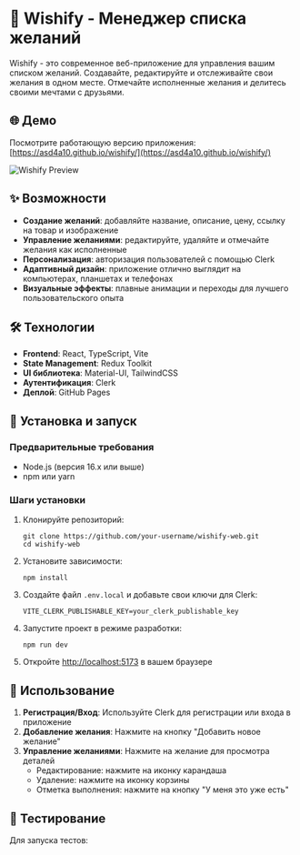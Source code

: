# 🎁 Wishify - Менеджер списка желаний

Wishify - это современное веб-приложение для управления вашим списком желаний. Создавайте, редактируйте и отслеживайте свои желания в одном месте. Отмечайте исполненные желания и делитесь своими мечтами с друзьями.

## 🌐 Демо

Посмотрите работающую версию приложения: [https://asd4a10.github.io/wishify/](https://asd4a10.github.io/wishify/)

![Wishify Preview](screenshots/preview.png)

## ✨ Возможности

- **Создание желаний**: добавляйте название, описание, цену, ссылку на товар и изображение
- **Управление желаниями**: редактируйте, удаляйте и отмечайте желания как исполненные
- **Персонализация**: авторизация пользователей с помощью Clerk
- **Адаптивный дизайн**: приложение отлично выглядит на компьютерах, планшетах и телефонах
- **Визуальные эффекты**: плавные анимации и переходы для лучшего пользовательского опыта

## 🛠 Технологии

- **Frontend**: React, TypeScript, Vite
- **State Management**: Redux Toolkit
- **UI библиотека**: Material-UI, TailwindCSS
- **Аутентификация**: Clerk
- **Деплой**: GitHub Pages

## 🚀 Установка и запуск

### Предварительные требования

- Node.js (версия 16.x или выше)
- npm или yarn

### Шаги установки

1. Клонируйте репозиторий:

   ```
   git clone https://github.com/your-username/wishify-web.git
   cd wishify-web
   ```

2. Установите зависимости:

   ```
   npm install
   ```

3. Создайте файл `.env.local` и добавьте свои ключи для Clerk:

   ```
   VITE_CLERK_PUBLISHABLE_KEY=your_clerk_publishable_key
   ```

4. Запустите проект в режиме разработки:

   ```
   npm run dev
   ```

5. Откройте [http://localhost:5173](http://localhost:5173) в вашем браузере

## 📝 Использование

1. **Регистрация/Вход**: Используйте Clerk для регистрации или входа в приложение
2. **Добавление желания**: Нажмите на кнопку "Добавить новое желание"
3. **Управление желаниями**: Нажмите на желание для просмотра деталей
   - Редактирование: нажмите на иконку карандаша
   - Удаление: нажмите на иконку корзины
   - Отметка выполнения: нажмите на кнопку "У меня это уже есть"

## 🧪 Тестирование

Для запуска тестов:

